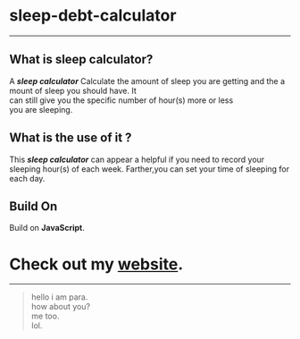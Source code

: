 # sleep-debt-calculator 
---

## What is sleep calculator?
A ***sleep calculator*** Calculate the amount of sleep you are getting and the amount of sleep you should have. It can still give you the specific number of hour(s) more or less you are sleeping.

## What is the use of it ?
This ***sleep calculator***  can appear a helpful if you need to record your sleeping hour(s) of each week. Farther,you can set your time of sleeping for each day.


## Build On

Build on **JavaScript**.


# Check out my [website](https://www.wpmaestro.net).

---

> hello i am para.  
> how about you?  
> me too.  
> lol.
